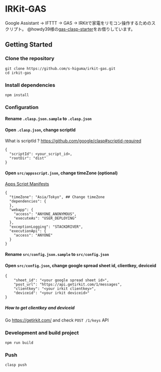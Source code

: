 # IRKit-GAS
Google Assistant -> IFTTT -> GAS -> IRKitで家電をリモコン操作するためのスクリプト。
@howdy39様の[gas-clasp-starter](https://github.com/howdy39/gas-clasp-starter.git)をお借りしています。

## Getting Started
### Clone the repository
```
git clone https://github.com/s-higuma/irkit-gas.git
cd irkit-gas
```

### Install dependencies
```
npm install
```

### Configuration
#### Rename `.clasp.json.sample` to `.clasp.json`
#### Open `.clasp.json`, change scriptId
What is scriptId ? https://github.com/google/clasp#scriptid-required
```
{
  "scriptId": <your_script_id>,
  "rootDir": "dist"
}
```

#### Open `src/appsscript.json`, change timeZone (optional)
[Apps Script Manifests](https://developers.google.com/apps-script/concepts/manifests)
```
{
  "timeZone": "Asia/Tokyo", ## Change timeZone
  "dependencies": {
  },
  "webapp": {
    "access": "ANYONE_ANONYMOUS",
    "executeAs": "USER_DEPLOYING"
  },
  "exceptionLogging": "STACKDRIVER",
  "executionApi": {
    "access": "ANYONE"
  }
}
```

#### Rename `src/config.json.sample` to `src/config.json`
#### Open `src/config.json`, change google spread sheet id, clientkey, deviceid
```
{
    "sheet_id": "<your google spread sheet id>",
    "post_url": "https://api.getirkit.com/1/messages",
    "clientkey": "<your irkit clientkey>",
    "deviceid": "<your irkit deviceid>"
}
```
##### How to get clientkey and deviceid
Go https://getirkit.com/ and check `POST /1/keys` API

### Development and build project
```
npm run build
```

### Push
```
clasp push
```
